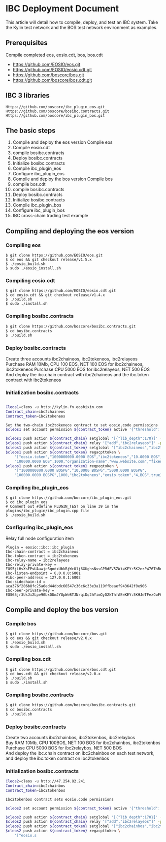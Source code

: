 # IBC Deployment Document

This article will detail how to compile, deploy, and test an IBC system. Take the Kylin test network and the BOS test network environment as examples.
## Prerequisites
Compile completed eos, eosio.cdt, bos, bos.cdt

* https://github.com/EOSIO/eos.git
* https://github.com/EOSIO/eosio.cdt.git
* https://github.com/boscore/bos.git
* https://github.com/boscore/bos.cdt.git

## IBC 3 libraries
```
Https://github.com/boscore/ibc_plugin_eos.git
Https://github.com/boscore/bosibc.contracts.git
Https://github.com/boscore/ibc_plugin_bos.git
```
## The basic steps
1. Compile and deploy the eos version
Compile eos
1. Compile eosio.cdt
1. compile bosibc.contracts
1. Deploy bosibc.contracts
1. Initialize bosibc.contracts
1. Compile ibc_plugin_eos
1. Configure ibc_plugin_eos
1. Compile and deploy the bos version
Compile bos
1. compile bos.cdt
1. compile bosibc.contracts
1. Deploy bosibc.contracts
1. Initialize bosibc.contracts
1. Compile ibc_plugin_bos
1. Configure ibc_plugin_bos
1. IBC cross-chain trading test example

## Compiling and deploying the eos version

### Compiling eos

```
$ git clone https://github.com/EOSIO/eos.git
$ cd eos && git checkout release/v1.5.x
$ ./eosio_build.sh
$ sudo ./eosio_install.sh
```

### Compiling eosio.cdt
```
$ git clone https://github.com/EOSIO/eosio.cdt.git
$ cd eosio.cdt && git checkout release/v1.4.x
$ ./build.sh
$ sudo ./install.sh
```
### Compiling bosibc.contracts

``` bash
$ git clone https://github.com/boscore/bosibc.contracts.git
$ cd bosibc.contracts
$ ./build.sh
```

### Deploy bosibc.contracts
Create three accounts ibc2chaineos, ibc2tokeneos, ibc2relayeos<br/>
Purchase RAM 10Mb, CPU 100 EOS, NET 100 EOS for ibc2chaineos, ibc2tokeneos
Purchase CPU 5000 EOS for ibc2relayeos, NET 500 EOS<br/>
And deploy the ibc.chain contract with ibc2chaineos and the ibc.token contract with ibc2tokeneos
### Initialization bosibc.contracts

``` bash

Cleos1=cleos -u http://kylin.fn.eosbixin.com
Contract_chain=ibc2chaineos
Contract_token=ibc2tokeneos

Set the two-chain ibc2tokeneos contract to set eosio.code permissions
$cleos1 set account permission ${contract_token} active '{"threshold": 1, "keys":[{"key":"'${token_c_pubkey}'", "weight":1}], "accounts":[ {"permission":{"actor":"'${contract_token}'","permission":"eosio.code"},"weight":1}], "waits":[] }' owner -p $ {contract_token}

$cleos1 push action ${contract_chain} setglobal '[{"lib_depth":170}]' -p ${contract_chain}
$cleos1 push action ${contract_chain} relay '["add","ibc2relayeos"]' -p ${contract_chain}
$cleos1 push action ${contract_token} setglobal '["ibc2chaineos","ibc2tokeneos",5000,1000,10,true]' -p ${contract_token}
$cleos1 push action ${contract_token} regacpttoken \
    '["eosio.token","1000000000.0000 EOS","ibc2tokeneos","10.0000 EOS","5000.0000 EOS",
    "100000.0000 EOS",1000,"organization-name","www.website.com","fixed","0.1000 EOS",0.01,true,"4,EOSPG"]' -p ${contract_token}
$cleos1 push action ${contract_token} regpegtoken \
    '["1000000000.0000 BOSPG","10.0000 BOSPG","5000.0000 BOSPG",
    "100000.0000 BOSPG",1000,"ibc2tokeneos","eosio.token","4,BOS",true]' -p ${contract_token}

```
### Compiling ibc_plugin_eos

```
$ git clone https://github.com/boscore/ibc_plugin_eos.git
$ cd ibc_plugin_eos
# Comment out #define PLUGIN_TEST on line 39 in the plugins/ibc_plugin/ibc_plugin.cpp file
$ ./eosio_build.sh
```
### Configuring ibc_plugin_eos

Relay full node configuration item

```
Plugin = eosio::ibc::ibc_plugin
Ibc-chain-contract = ibc2chaineos
Ibc-token-contract = ibc2tokeneos
Ibc-relay-name = ibc2relayeos
Ibc-relay-private-key = EOS5jLHvXsFPvUAawjc6qodxUbkBjWcU1j6GUghsNvsGPRdFV5ZWi=KEY:5K2ezP476ThBo9zSrDqTofzaLiKrQaLEkAzv3USdeaFFrD5LAX1
Ibc-listen-endpoint = 0.0.0.0:6001
#ibc-peer-address = 127.0.0.1:6002
Ibc-sidechain-id = aca376f206b8fc25a6ed44dbdc66547c36c6c33e3a119ffbeaef943642f0e906
Ibc-peer-private-key = EOS65jr3UsJi2Lpe9GbxDUmJYUpWeBTJNrqiDq2hYimQyD2kThfAE=KEY:5KHJeTFezCwFCYsaA4Hm2sqEXvxmD2zkgvs3fRT2KarWLiTwv71
```

## Compile and deploy the bos version
### Compile bos
```
$ git clone https://github.com/boscore/bos.git
$ cd eos && git checkout release/v2.0.x
$ ./eosio_build.sh
$ sudo ./eosio_install.sh
```
### Compiling bos.cdt
```
$ git clone https://github.com/boscore/bos.cdt.git
$ cd bos.cdt && git checkout release/v2.0.x
$ ./build.sh
$ sudo ./install.sh
```
### Compiling bosibc.contracts

``` bash
$ git clone https://github.com/boscore/bosibc.contracts.git
$ cd bosibc.contracts
$ ./build.sh
```
### Deploy bosibc.contracts
Create two accounts ibc2chainbos, ibc2tokenbos, ibc2relaybos<br/>
Buy RAM 10Mb, CPU 100BOS, NET 100 BOS for ibc2chainbos, ibc2tokenbos<br/>
Purchase CPU 5000 BOS for ibc2relaybos, NET 500 BOS<br/>
And deploy the ibc.chain contract on ibc2chainbos on each test network, and deploy the ibc.token contract on ibc2tokenbos
### Initialization bosibc.contracts

``` bash
Cleos2=cleos -u http://47.254.82.241
Contract_chain=ibc2chainbos
Contract_token=ibc2tokenbos

Ibc2tokenbos contract sets eosio.code permissions

$cleos2 set account permission ${contract_token} active '{"threshold": 1, "keys":[{"key":"'${token_c_pubkey}'", "weight":1}], "accounts":[ {"permission":{"actor":"'${contract_token}'","permission":"eosio.code"},"weight":1}], "waits":[] }' owner -p $ {contract_token}

$cleos2 push action ${contract_chain} setglobal '[{"lib_depth":170}]' -p ${contract_chain}
$cleos2 push action ${contract_chain} relay '["add","ibc2relayeos"]' -p ${contract_chain}
$cleos2 push action ${contract_token} setglobal '["ibc2chainbos","ibc2tokenbos",5000,1000,10,true]' -p ${contract_token}
$cleos2 push action ${contract_token} regacpttoken \
    '["eosio.s